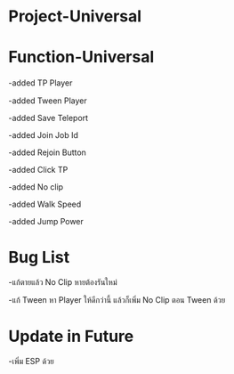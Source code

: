 # Project-Universal


# Function-Universal

-added TP Playerㅤㅤㅤ

-added Tween Player

-added Save Teleport

-added Join Job Id

-added Rejoin Button

-added Click TP

-added No clip

-added Walk Speed

-added Jump Power

# Bug List

-แก้ตายแล้ว No Clip หายต้องรันใหม่

-แก้ Tween หา Player ให้ดีกว่านี้ แล้วก็เพิ่ม No Clip ตอน Tween ด้วย


# Update in Future


-เพิ่ม ESP ด้วย
